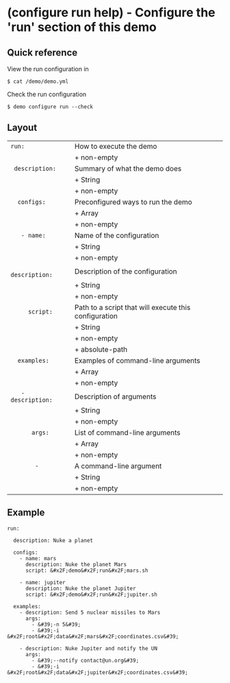 # (configure run help) - Configure the 'run' section of this demo

## Quick reference

View the run configuration in

```
$ cat /demo/demo.yml 
```

Check the run configuration

```
$ demo configure run --check
```

## Layout

|          |                 |
| -------- | --------------- |
| ```run:``` | How to execute the demo         |
|          | + non-empty         |
| ```  description: ``` | Summary of what the demo does         |
|          | + String         |
|          | + non-empty         |
| ```  configs:``` | Preconfigured ways to run the demo         |
|          | + Array         |
|          | + non-empty         |
| ```    - name: ``` | Name of the configuration         |
|          | + String         |
|          | + non-empty         |
| ```      description: ``` | Description of the configuration         |
|          | + String         |
|          | + non-empty         |
| ```      script: ``` | Path to a script that will execute this configuration         |
|          | + String         |
|          | + non-empty         |
|          | + absolute-path         |
| ```  examples:``` | Examples of command-line arguments         |
|          | + Array         |
|          | + non-empty         |
| ```    - description: ``` | Description of arguments         |
|          | + String         |
|          | + non-empty         |
| ```      args:``` | List of command-line arguments         |
|          | + Array         |
|          | + non-empty         |
| ```        - ``` | A command-line argument         |
|          | + String         |
|          | + non-empty         |

## Example

```
run:
  
  description: Nuke a planet
  
  configs:
    - name: mars
      description: Nuke the planet Mars
      script: &#x2F;demo&#x2F;run&#x2F;mars.sh
      
    - name: jupiter
      description: Nuke the planet Jupiter
      script: &#x2F;demo&#x2F;run&#x2F;jupiter.sh
      
  examples:
    - description: Send 5 nuclear missiles to Mars
      args:
        - &#39;-n 5&#39;
        - &#39;-i &#x2F;root&#x2F;data&#x2F;mars&#x2F;coordinates.csv&#39;
        
    - description: Nuke Jupiter and notify the UN
      args:
        - &#39;--notify contact@un.org&#39;
        - &#39;-i &#x2F;root&#x2F;data&#x2F;jupiter&#x2F;coordinates.csv&#39;
```
